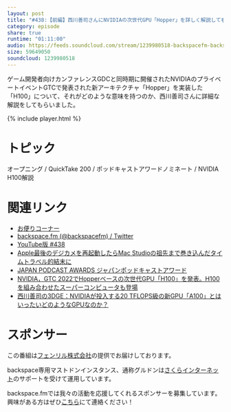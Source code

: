 ```yaml
---
layout: post
title: "#438:【前編】西川善司さんにNVIDIAの次世代GPU「Hopper」を詳しく解説してもらった"
category: episode
share: true
runtime: "01:11:00"
audio: https://feeds.soundcloud.com/stream/1239980518-backspacefm-backspacefm-438-1.mp3
size: 59649050
soundcloud: 1239980518
---
```


ゲーム開発者向けカンファレンスGDCと同時期に開催されたNVIDIAのプライベートイベントGTCで発表された新アーキテクチャ「Hopper」を実装した「H100」について、それがどのような意味を持つのか、西川善司さんに詳細な解説をしてもらいました。

{% include player.html %}

# トピック
オープニング / QuickTake 200 / ポッドキャストアワードノミネート / NVIDIA H100解説

# 関連リンク
* [お便りコーナー](https://forms.gle/qmLFRXFMjn7cZPpJ8)
* [backspace.fm (@backspacefm) / Twitter](https://twitter.com/backspacefm)
* [YouTube版 #438](https://note.com/backspacefm/n/n66ab186f4825)
* [Apple最後のデジカメを再起動したらMac Studioの祖先まで巻き込んだタイムトラベル的結末に](https://www.itmedia.co.jp/news/articles/2203/28/news079.html)
* [JAPAN PODCAST AWARDS ジャパンポッドキャストアワード](https://japanpodcastawards.com/)
* [NVIDIA，GTC 2022でHopperベースの次世代GPU「H100」を発表。H100を組み合わせたスーパーコンピュータも登場](https://www.4gamer.net/games/623/G062364/20220322093/)
* [西川善司の3DGE：NVIDIAが投入する20 TFLOPS級の新GPU「A100」とはいったいどのようなGPUなのか？](https://www.4gamer.net/games/121/G012181/20200527061/)

# スポンサー
この番組は[フェンリル株式会社](https://www.fenrir-inc.com/jp/)の提供でお届けしております。

backspace専用マストドンインスタンス、通称グルドンは[さくらインターネット](https://www.sakura.ad.jp/)のサポートを受けて運用しています。

backspace.fmでは我々の活動を応援してくれるスポンサーを募集しています。興味がある方はぜひ[こちら](mailto:drikin+backspacefm@gmail.com)にて連絡ください！
